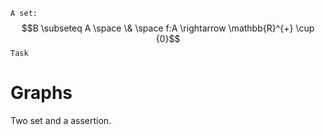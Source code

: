 `A set:`
$$B \subseteq A \space  \& \space f:A \rightarrow \mathbb{R}^{+} \cup {0}$$
`Task`



# Graphs

Two set and a assertion.